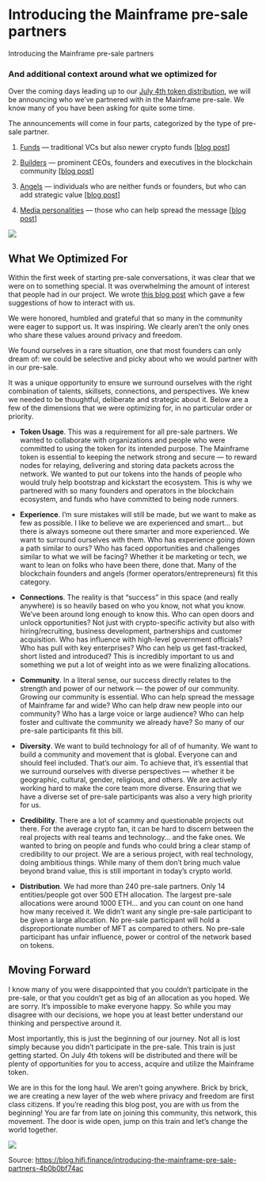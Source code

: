 
# Introducing the Mainframe pre-sale partners

Introducing the Mainframe pre-sale partners

### And additional context around what we optimized for

Over the coming days leading up to our [July 4th token distribution](https://blog.mainframe.com/token-distribution-july-4th-80482d89e0ee), we will be announcing who we’ve partnered with in the Mainframe pre-sale. We know many of you have been asking for quite some time.

The announcements will come in four parts, categorized by the type of pre-sale partner.

1. [Funds](https://blog.mainframe.com/pre-sale-partners-funds-angels-729a48571f10) — traditional VCs but also newer crypto funds [[blog post](https://blog.mainframe.com/pre-sale-partners-funds-angels-729a48571f10)]

1. [Builders](https://blog.mainframe.com/pre-sale-partners-builders-in-the-ecosystem-927368245790) — prominent CEOs, founders and executives in the blockchain community [[blog post](https://blog.mainframe.com/pre-sale-partners-builders-in-the-ecosystem-927368245790)]

1. [Angels](https://blog.mainframe.com/pre-sale-partners-funds-angels-729a48571f10) — individuals who are neither funds or founders, but who can add strategic value [[blog post](https://blog.mainframe.com/pre-sale-partners-funds-angels-729a48571f10)]

1. [Media personalities](https://blog.mainframe.com/pre-sale-partners-media-personalities-f23e7549d932) — those who can help spread the message [[blog post](https://blog.mainframe.com/pre-sale-partners-media-personalities-f23e7549d932)]

![](../images/2018-06-28_introducing-the-mainframe-pre-sale-partners/1_J-2eW4nmJU_1zJqEow-BPg.png)

## What We Optimized For

Within the first week of starting pre-sale conversations, it was clear that we were on to something special. It was overwhelming the amount of interest that people had in our project. We wrote [this blog post](https://blog.mainframe.com/how-to-participate-in-the-mainframe-private-pre-sale-f655bdf1360f) which gave a few suggestions of how to interact with us.

We were honored, humbled and grateful that so many in the community were eager to support us. It was inspiring. We clearly aren’t the only ones who share these values around privacy and freedom.

We found ourselves in a rare situation, one that most founders can only dream of: we could be selective and picky about who we would partner with in our pre-sale.

It was a unique opportunity to ensure we surround ourselves with the right combination of talents, skillsets, connections, and perspectives. We knew we needed to be thoughtful, deliberate and strategic about it. Below are a few of the dimensions that we were optimizing for, in no particular order or priority.

* **Token Usage**. This was a requirement for all pre-sale partners. We wanted to collaborate with organizations and people who were committed to using the token for its intended purpose. The Mainframe token is essential to keeping the network strong and secure — to reward nodes for relaying, delivering and storing data packets across the network. We wanted to put our tokens into the hands of people who would truly help bootstrap and kickstart the ecosystem. This is why we partnered with so many founders and operators in the blockchain ecosystem, and funds who have committed to being node runners.

* **Experience**. I’m sure mistakes will still be made, but we want to make as few as possible. I like to believe we are experienced and smart… but there is always someone out there smarter and more experienced. We want to surround ourselves with them. Who has experience going down a path similar to ours? Who has faced opportunities and challenges similar to what we will be facing? Whether it be marketing or tech, we want to lean on folks who have been there, done that. Many of the blockchain founders and angels (former operators/entrepreneurs) fit this category.

* **Connections**. The reality is that “success” in this space (and really anywhere) is so heavily based on who you know, not what you know. We’ve been around long enough to know this. Who can open doors and unlock opportunities? Not just with crypto-specific activity but also with hiring/recruiting, business development, partnerships and customer acquisition. Who has influence with high-level government officials? Who has pull with key enterprises? Who can help us get fast-tracked, short listed and introduced? This is incredibly important to us and something we put a lot of weight into as we were finalizing allocations.

* **Community**. In a literal sense, our success directly relates to the strength and power of our network — the power of our community. Growing our community is essential. Who can help spread the message of Mainframe far and wide? Who can help draw new people into our community? Who has a large voice or large audience? Who can help foster and cultivate the community we already have? So many of our pre-sale participants fit this bill.

* **Diversity**. We want to build technology for all of of humanity. We want to build a community and movement that is global. Everyone can and should feel included. That’s our aim. To achieve that, it’s essential that we surround ourselves with diverse perspectives — whether it be geographic, cultural, gender, religious, and others. We are actively working hard to make the core team more diverse. Ensuring that we have a diverse set of pre-sale participants was also a very high priority for us.

* **Credibility**. There are a lot of scammy and questionable projects out there. For the average crypto fan, it can be hard to discern between the real projects with real teams and technology… and the fake ones. We wanted to bring on people and funds who could bring a clear stamp of credibility to our project. We are a serious project, with real technology, doing ambitious things. While many of them don’t bring much value beyond brand value, this is still important in today’s crypto world.

* **Distribution**. We had more than 240 pre-sale partners. Only 14 entities/people got over 500 ETH allocation. The largest pre-sale allocations were around 1000 ETH… and you can count on one hand how many received it. We didn’t want any single pre-sale participant to be given a large allocation. No pre-sale participant will hold a disproportionate number of MFT as compared to others. No pre-sale participant has unfair influence, power or control of the network based on tokens.

## **Moving Forward**

I know many of you were disappointed that you couldn’t participate in the pre-sale, or that you couldn’t get as big of an allocation as you hoped. We are sorry. It’s impossible to make everyone happy. So while you may disagree with our decisions, we hope you at least better understand our thinking and perspective around it.

Most importantly, this is just the beginning of our journey. Not all is lost simply because you didn’t participate in the pre-sale. This train is just getting started. On July 4th tokens will be distributed and there will be plenty of opportunities for you to access, acquire and utilize the Mainframe token.

We are in this for the long haul. We aren’t going anywhere. Brick by brick, we are creating a new layer of the web where privacy and freedom are first class citizens. If you’re reading this blog post, you are with us from the beginning! You are far from late on joining this community, this network, this movement. The door is wide open, jump on this train and let’s change the world together.

![](../images/2018-06-28_introducing-the-mainframe-pre-sale-partners/1_DvUgf_nWYd-hzI_ns-2f3w.png)


Source: https://blog.hifi.finance/introducing-the-mainframe-pre-sale-partners-4b0b0bf74ac
